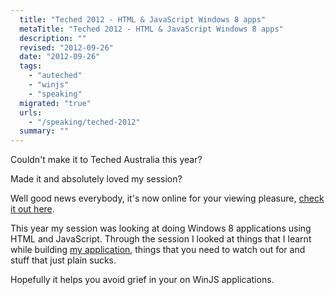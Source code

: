 ```yaml
---
  title: "Teched 2012 - HTML & JavaScript Windows 8 apps"
  metaTitle: "Teched 2012 - HTML & JavaScript Windows 8 apps"
  description: ""
  revised: "2012-09-26"
  date: "2012-09-26"
  tags: 
    - "auteched"
    - "winjs"
    - "speaking"
  migrated: "true"
  urls: 
    - "/speaking/teched-2012"
  summary: ""
---
```

Couldn't make it to Teched Australia this year?

Made it and absolutely loved my session?

Well good news everybody, it's now online for your viewing pleasure, [check it out here][1].

This year my session was looking at doing Windows 8 applications using HTML and JavaScript. Through the session I looked at things that I learnt while building [my application][2], things that you need to watch out for and stuff that just plain sucks.

Hopefully it helps you avoid grief in your on WinJS applications.


  [1]: http://channel9.msdn.com/Events/TechEd/Australia/2012/DEV322
  [2]: http://pinboard.aaron-powell.com/